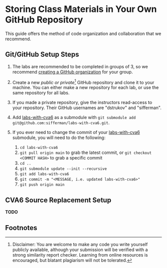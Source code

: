 
# Storing Class Materials in Your Own GitHub Repository

This guide offers the method of code organization and collaboration that we recommend.

## Git/GitHub Setup Steps

1. The labs are recommended to be completed in groups of 3, so we recommend [creating a GitHub organization](https://github.com/account/organizations/new?plan=free) for your group.

2. Create a new *public or private*[^1] GitHub repository and clone it to your machine. You can either make a new repository for each lab, or use the same repository for all labs.

3. If you made a private repository, give the instructors read-access to your repository. Their GitHub usernames are "dstrukov" and "sifferman".

4. Add [labs-with-cva6](https://github.com/sifferman/labs-with-cva6) as a submodule with `git submodule add git@github.com:sifferman/labs-with-cva6.git`.

5. If you ever need to change the commit of your [labs-with-cva6](https://github.com/sifferman/labs-with-cva6) submodule, you will need to do the following:

    1. `cd labs-with-cva6`
    2. `git pull origin main` to grab the latest commit, or `git checkout <COMMIT HASH>` to grab a specific commit
    3. `cd ..`
    4. `git submodule update --init --recursive`
    5. `git add labs-with-cva6`
    6. `git commit -m "<MESSAGE, i.e. updated labs-with-cva6>"`
    7. `git push origin main`

## CVA6 Source Replacement Setup

**TODO**

## Footnotes

[^1]: Disclaimer: You are welcome to make any code you write yourself publicly available, although your submission will be verified with a strong similarity report checker. Learning from online resources is encouraged, but blatant plagiarism will not be tolerated.
